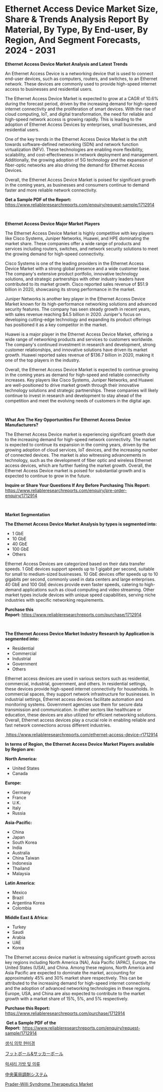 <p><h1>Ethernet Access Device Market Size, Share & Trends Analysis Report By Material, By Type, By End-user, By Region, And Segment Forecasts, 2024 - 2031</h1></p><p><strong>Ethernet Access Device Market Analysis and Latest Trends</strong></p>
<p><p>An Ethernet Access Device is a networking device that is used to connect end-user devices, such as computers, routers, and switches, to an Ethernet network. These devices are commonly used to provide high-speed internet access to businesses and residential users.</p><p>The Ethernet Access Device Market is expected to grow at a CAGR of 10.6% during the forecast period, driven by the increasing demand for high-speed internet connectivity and the proliferation of smart devices. With the rise of cloud computing, IoT, and digital transformation, the need for reliable and high-speed network access is growing rapidly. This is leading to the adoption of Ethernet Access Devices by enterprises, small businesses, and residential users.</p><p>One of the key trends in the Ethernet Access Device Market is the shift towards software-defined networking (SDN) and network function virtualization (NFV). These technologies are enabling more flexibility, scalability, and cost-effectiveness in network deployment and management. Additionally, the growing adoption of 5G technology and the expansion of fiber-optic networks are also driving the demand for Ethernet Access Devices.</p><p>Overall, the Ethernet Access Device Market is poised for significant growth in the coming years, as businesses and consumers continue to demand faster and more reliable network connectivity.</p></p>
<p><strong>Get a Sample PDF of the Report:&nbsp;</strong> <a href="https://www.reliableresearchreports.com/enquiry/request-sample/1712914">https://www.reliableresearchreports.com/enquiry/request-sample/1712914</a></p>
<p>&nbsp;</p>
<p><strong>Ethernet Access Device Major Market Players</strong></p>
<p><p>The Ethernet Access Device Market is highly competitive with key players like Cisco Systems, Juniper Networks, Huawei, and HPE dominating the market share. These companies offer a wide range of products and services including routers, switches, and network security solutions to meet the growing demand for high-speed connectivity.</p><p>Cisco Systems is one of the leading providers in the Ethernet Access Device Market with a strong global presence and a wide customer base. The company's extensive product portfolio, innovative technology solutions, and strategic partnerships with other industry leaders have contributed to its market growth. Cisco reported sales revenue of $51.9 billion in 2020, showcasing its strong performance in the market.</p><p>Juniper Networks is another key player in the Ethernet Access Device Market known for its high-performance networking solutions and advanced security features. The company has seen steady growth in recent years, with sales revenue reaching $4.5 billion in 2020. Juniper's focus on developing cutting-edge technology and expanding its product offerings has positioned it as a key competitor in the market.</p><p>Huawei is a major player in the Ethernet Access Device Market, offering a wide range of networking products and services to customers worldwide. The company's continued investment in research and development, strong customer relationships, and innovative solutions have driven its market growth. Huawei reported sales revenue of $136.7 billion in 2020, making it one of the top players in the industry.</p><p>Overall, the Ethernet Access Device Market is expected to continue growing in the coming years as demand for high-speed and reliable connectivity increases. Key players like Cisco Systems, Juniper Networks, and Huawei are well-positioned to drive market growth through their innovative technology solutions and strategic partnerships. These companies will likely continue to invest in research and development to stay ahead of the competition and meet the evolving needs of customers in the digital age.</p></p>
<p>&nbsp;</p>
<p><strong>What Are The Key Opportunities For Ethernet Access Device Manufacturers?</strong></p>
<p><p>The Ethernet Access Device market is experiencing significant growth due to the increasing demand for high-speed network connectivity. The market is expected to continue its expansion in the coming years, driven by the growing adoption of cloud services, IoT devices, and the increasing number of connected devices. The market is also witnessing advancements in technology, such as the development of fiber optic and wireless Ethernet access devices, which are further fueling the market growth. Overall, the Ethernet Access Device market is poised for substantial growth and is expected to continue to grow in the future.</p></p>
<p><strong>Inquire or Share Your Questions If Any Before Purchasing This Report:</strong> <a href="https://www.reliableresearchreports.com/enquiry/pre-order-enquiry/1712914">https://www.reliableresearchreports.com/enquiry/pre-order-enquiry/1712914</a></p>
<p>&nbsp;</p>
<p><strong>Market Segmentation</strong></p>
<p><strong>The Ethernet Access Device Market Analysis by types is segmented into:</strong></p>
<p><ul><li>1 GbE</li><li>10 GbE</li><li>40 GbE</li><li>100 GbE</li><li>Others</li></ul></p>
<p><p>Ethernet Access Devices are categorized based on their data transfer speeds. 1 GbE devices support speeds up to 1 gigabit per second, suitable for small to medium-sized businesses. 10 GbE devices offer speeds up to 10 gigabits per second, commonly used in data centers and large enterprises. 40 GbE and 100 GbE devices provide even faster speeds, catering to high-demand applications such as cloud computing and video streaming. Other market types include devices with unique speed capabilities, serving niche industries with specific networking requirements.</p></p>
<p><strong>Purchase this Report:&nbsp;</strong><a href="https://www.reliableresearchreports.com/purchase/1712914">https://www.reliableresearchreports.com/purchase/1712914</a></p>
<p>&nbsp;</p>
<p><strong>The Ethernet Access Device Market Industry Research by Application is segmented into:</strong></p>
<p><ul><li>Residential</li><li>Commercial</li><li>Industrial</li><li>Government</li><li>Others</li></ul></p>
<p><p>Ethernet access devices are used in various sectors such as residential, commercial, industrial, government, and others. In residential settings, these devices provide high-speed internet connectivity for households. In commercial spaces, they support network infrastructure for businesses. In industrial settings, Ethernet access devices facilitate automation and monitoring systems. Government agencies use them for secure data transmission and communication. In other sectors like healthcare or education, these devices are also utilized for efficient networking solutions. Overall, Ethernet access devices play a crucial role in enabling reliable and fast network connections across different industries.</p></p>
<p><a href="https://www.reliableresearchreports.com/ethernet-access-device-r1712914">&nbsp;https://www.reliableresearchreports.com/ethernet-access-device-r1712914</a></p>
<p><strong>In terms of Region, the Ethernet Access Device Market Players available by Region are:</strong></p>
<p>
    <p> <strong> North America: </strong>
        <ul>
            <li>United States</li>
            <li>Canada</li>
        </ul>
        </p> 
    <p> <strong> Europe: </strong>
        <ul>
            <li>Germany</li>
            <li>France</li>
            <li>U.K.</li>
            <li>Italy</li>
            <li>Russia</li>
        </ul>
        </p> 
    <p> <strong> Asia-Pacific: </strong>
        <ul>
            <li>China</li>
            <li>Japan</li>
            <li>South Korea</li>
            <li>India</li>
            <li>Australia</li>
            <li>China Taiwan</li>
            <li>Indonesia</li>
            <li>Thailand</li>
            <li>Malaysia</li>
        </ul>
        </p> 
    <p> <strong> Latin America: </strong>
        <ul>
            <li>Mexico</li>
            <li>Brazil</li>
            <li>Argentina Korea</li>
            <li>Colombia</li>
        </ul>
        </p> 
    <p> <strong> Middle East & Africa: </strong>
        <ul>
            <li>Turkey</li>
            <li>Saudi</li>
            <li>Arabia</li>
            <li>UAE</li>
            <li>Korea</li>
        </ul>
    </p>
    </p>
<p><p>The Ethernet access device market is witnessing significant growth across key regions including North America (NA), Asia Pacific (APAC), Europe, the United States (USA), and China. Among these regions, North America and Asia Pacific are expected to dominate the market, accounting for approximately 45% and 30% market share respectively. This can be attributed to the increasing demand for high-speed internet connectivity and the adoption of advanced networking technologies in these regions. Europe, USA, and China are also expected to contribute to the market growth with a market share of 15%, 5%, and 5% respectively.</p></p>
<p><strong>Purchase this Report: </strong><a href="https://www.reliableresearchreports.com/purchase/1712914">https://www.reliableresearchreports.com/purchase/1712914</a></p>
<p>&nbsp;<strong>Get a Sample PDF of the Report:&nbsp;&nbsp;</strong><a href="https://www.reliableresearchreports.com/enquiry/request-sample/1712914">https://www.reliableresearchreports.com/enquiry/request-sample/1712914</a></p>
<p><strong></strong></p>
<p><p><a href="https://github.com/Edwards13Jessica/Market-Research-Report-List-1/blob/main/3030203110620.md">생식 의학 현미경</a></p><p><a href="https://github.com/tubbs463/Market-Research-Report-List-1/blob/main/5170289112679.md">フットボール&サッカーボール</a></p><p><a href="https://github.com/chupp85/Market-Research-Report-List-1/blob/main/8494245110619.md">럭셔리 가방 및 의류</a></p><p><a href="https://medium.com/@demarcuskuhlman/%E3%82%BB%E3%83%B3%E3%83%88%E3%83%A9%E3%83%AB%E8%96%AC%E5%B1%80%E3%83%87%E3%82%A3%E3%82%B9%E3%83%9A%E3%83%B3%E3%82%B7%E3%83%B3%E3%82%B0%E3%82%B7%E3%82%B9%E3%83%86%E3%83%A0%E5%B8%82%E5%A0%B4%E3%81%AF-%E5%B8%82%E5%A0%B4%E3%82%B7%E3%82%A7%E3%82%A2-%E3%82%B5%E3%82%A4%E3%82%BA-%E3%81%8A%E3%82%88%E3%81%B32031%E5%B9%B4%E3%81%BE%E3%81%A7%E3%81%AE%E4%BA%88%E6%B8%AC%E3%81%AB%E7%84%A6%E7%82%B9%E3%82%92%E5%BD%93%E3%81%A6%E3%81%A6%E3%81%84%E3%81%BE%E3%81%99-c1cf816d91f3">中央薬局調剤システム</a></p><p><a href="https://github.com/mabutironaldo/Market-Research-Report-List-4/blob/main/prader-willi-syndrome-therapeutics-market.md">Prader-Willi Syndrome Therapeutics Market</a></p></p>